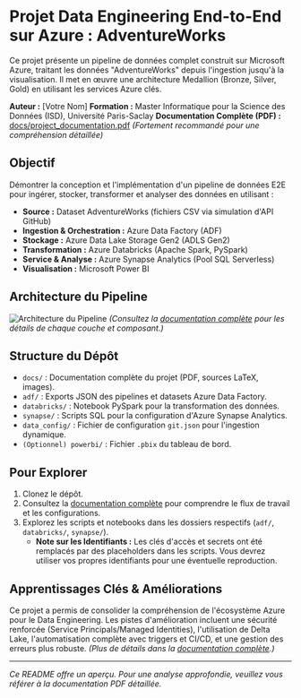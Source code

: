 # Projet Data Engineering End-to-End sur Azure : AdventureWorks

Ce projet présente un pipeline de données complet construit sur Microsoft Azure, traitant les données "AdventureWorks" depuis l'ingestion jusqu'à la visualisation. Il met en œuvre une architecture Medallion (Bronze, Silver, Gold) en utilisant les services Azure clés.

**Auteur :** [Votre Nom]
**Formation :** Master Informatique pour la Science des Données (ISD), Université Paris-Saclay
**Documentation Complète (PDF) :** [docs/project_documentation.pdf](docs/project_documentation.pdf) *(Fortement recommandé pour une compréhension détaillée)*

## Objectif

Démontrer la conception et l'implémentation d'un pipeline de données E2E pour ingérer, stocker, transformer et analyser des données en utilisant :
- **Source :** Dataset AdventureWorks (fichiers CSV via simulation d'API GitHub)
- **Ingestion & Orchestration :** Azure Data Factory (ADF)
- **Stockage :** Azure Data Lake Storage Gen2 (ADLS Gen2)
- **Transformation :** Azure Databricks (Apache Spark, PySpark)
- **Service & Analyse :** Azure Synapse Analytics (Pool SQL Serverless)
- **Visualisation :** Microsoft Power BI

## Architecture du Pipeline

![Architecture du Pipeline](docs/pipeline_architecture.png)
*(Consultez la [documentation complète](docs/project_documentation.pdf) pour les détails de chaque couche et composant.)*

## Structure du Dépôt

- `docs/` : Documentation complète du projet (PDF, sources LaTeX, images).
- `adf/` : Exports JSON des pipelines et datasets Azure Data Factory.
- `databricks/` : Notebook PySpark pour la transformation des données.
- `synapse/` : Scripts SQL pour la configuration d'Azure Synapse Analytics.
- `data_config/` : Fichier de configuration `git.json` pour l'ingestion dynamique.
- `(Optionnel) powerbi/` : Fichier `.pbix` du tableau de bord.

## Pour Explorer

1.  Clonez le dépôt.
2.  Consultez la [documentation complète](docs/project_documentation.pdf) pour comprendre le flux de travail et les configurations.
3.  Explorez les scripts et notebooks dans les dossiers respectifs (`adf/`, `databricks/`, `synapse/`).
    *   **Note sur les Identifiants :** Les clés d'accès et secrets ont été remplacés par des placeholders dans les scripts. Vous devrez utiliser vos propres identifiants pour une éventuelle reproduction.

## Apprentissages Clés & Améliorations

Ce projet a permis de consolider la compréhension de l'écosystème Azure pour le Data Engineering.
Les pistes d'amélioration incluent une sécurité renforcée (Service Principals/Managed Identities), l'utilisation de Delta Lake, l'automatisation complète avec triggers et CI/CD, et une gestion des erreurs plus robuste.
*(Plus de détails dans la [documentation complète](docs/project_documentation.pdf).)*

---
*Ce README offre un aperçu. Pour une analyse approfondie, veuillez vous référer à la documentation PDF détaillée.*